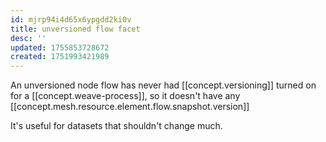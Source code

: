 ```yaml
---
id: mjrp94i4d65x6ypgdd2ki0v
title: unversioned flow facet
desc: ''
updated: 1755853728672
created: 1751993421989
---
```


An unversioned node flow has never had [[concept.versioning]] turned on for a [[concept.weave-process]], so it doesn't have any [[concept.mesh.resource.element.flow.snapshot.version]]

It's useful for datasets that shouldn't change much.
